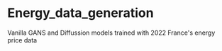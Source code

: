 # Energy_data_generation
Vanilla GANS and Diffussion models trained with 2022 France's energy price data
